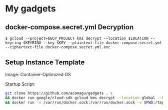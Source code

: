 # My gadgets

## docker-compose.secret.yml Decryption

```
$ gcloud --project=$GCP_PROJECT kms decrypt --location $LOCATION --keyring $KEYRING --key $KEY --plaintext-file docker-compose.secret.yml --ciphertext-file docker-compose.secret.yml.enc
```

## Setup Instance Template

Image: Container-Optimized OS

Startup Script:

```bash
git clone https://github.com/acomagu/gadgets . \
&& docker run google/cloud-sdk gcloud kms decrypt --location global --keyring gadgets --key docker-compose_secret_yml --ciphertext-file - --plaintext-file - <docker-compose.secret.yml.enc >docker-compose.secret.yml \
&& docker run -v /var/run/docker.sock:/var/run/docker.sock -v $PWD:/tmp/home docker/compose:1.23.2 -f/tmp/home/docker-compose.{yml,secret.yml} up
```
